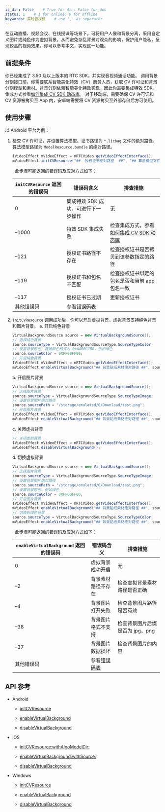 ```yaml
---
is_dir: False    # True for dir; False for doc
status: 1    # 1 for online; 0 for offline
keywords: 实时音视频    # use ',' as separator
---
```


在互动直播、视频会议、在线授课等场景下，可将用户人像和背景分离，采用自定义图片或纯色作为虚拟背景，从而避免杂乱背景对观众的影响，保护用户隐私，呈现较高的视频效果。你可以参考本文，实现这一功能。

## 前提条件

你已经集成了 3.50 及以上版本的 RTC SDK，并实现音视频通话功能。
调用背景分割接口前，你需要联系智能美化特效（CV）商务人员，获取 CV 许可证和背景分割模型和素材。背景分割依赖智能美化特效实现，因此你需要集成特效 SDK，集成方式参看[如何集成 CV SDK 动态库](https://www.volcengine.com/docs/6348/153125)。
对于移动端，需要确保 CV 许可证和 CV 资源被拷贝至 App 内，安卓端需要将 CV 资源拷贝至外部存储后方可使用。

## 使用步骤

以 Android 平台为例：

1. 检查 CV 许可证，并设置算法模型。证书路径为 `*.licbag` 文件的绝对路径，算法模型路径为 `ModelResource.bundle` 的绝对路径。
	
	```java
	IVideoEffect mVideoEffect = mRTCVideo.getVideoEffectInterface();
	mVideoEffect.initCVResource("##  授权证书绝对路径  ##", "## 算法模型文件夹路径 ##")
	```
	
	  此步骤可能返回的错误码及应对方式如下：
	
	| `initCVResource` 返回的错误码 | 错误码含义 | 排查措施 |
	| --- | --- | --- |
	| 0 | 集成特效 SDK 成功，可进行下一步操作 | 无 |
	| –1000 | 特效 SDK 集成失败 | 检查集成方式，参看[如何集成 CV SDK 动态库](https://www.volcengine.com/docs/6348/153125) |
	| –121 | 授权证书路径不存在 | 检查授权证书是否拷贝到该参数指定的路径 |
	| –119 | 授权证书和包名不匹配 | 检查授权证书绑定的包名是否和当前 app 包名一致 |
	| –117 | 授权证书已过期 | 更新授权证书 |
	| 其他错误码 | 参看[错误码表](https://www.volcengine.com/docs/6705/102042) ||
	
2. `initCVResource` 调用成功后，你可以开启虚拟背景，虚拟背景支持纯色背景和图片背景。
	a. 开启纯色背景
		
	
	```java
	VirtualBackgroundSource source = new VirtualBackgroundSource();
	// 选择纯色背景
	source.sourceType = VirtualBackgroundSourceType.SourceTypeColor;
	// 设置背景颜色，背景颜色格式为 0xAARRGGBB，例如绿色
	source.sourceColor = 0XFF00FF00;
	// 开启纯色背景
	IVideoEffect mVideoEffect = mRTCVideo.getVideoEffectInterface();
	mVideoEffect.enableVirtualBackground("## 背景贴纸素材绝对路径 ##", source);
	```
	
	b. 开启图片背景
		
	
	```java
	VirtualBackgroundSource source = new VirtualBackgroundSource();
	// 选择图片背景
	source.sourceType = VirtualBackgroundSourceType.SourceTypeImage;
	// 设置背景图片绝对路径
	source.sourcePath = "/storage/emulated/0/Download/test.png";
	// 开启图片背景
	IVideoEffect mVideoEffect = mRTCVideo.getVideoEffectInterface();
	mVideoEffect.enableVirtualBackground("## 背景贴纸素材绝对路径 ##", source);
	```
	
	c. 关闭虚拟背景
		
	
	```java
	// 关闭虚拟背景
	IVideoEffect mVideoEffect = mRTCVideo.getVideoEffectInterface();
	mVideoEffect.disableVirtualBackground();
	```
	
	d. 切换虚拟背景
		
	
	```java
	VirtualBackgroundSource source = new VirtualBackgroundSource();
	// 选择图片背景
	source.sourceType = VirtualBackgroundSourceType.SourceTypeImage;
	// 设置背景图片绝对路径
	source.sourcePath = "/storage/emulated/0/Download/test.png";
	// 设置背景颜色，例如绿色
	source.sourceColor = 0XFF00FF00;
	// 开启图片背景
	IVideoEffect mVideoEffect = mRTCVideo.getVideoEffectInterface();
	mVideoEffect.enableVirtualBackground("## 背景贴纸素材绝对路径 ##", source);
	// 切换到绿色背景
	source.sourceType = VirtualBackgroundSourceType.SourceTypeColor;
	mVideoEffect.enableVirtualBackground("## 背景贴纸素材绝对路径 ##", source);
	```
	
	  此步骤可能返回的错误码及应对方式如下：
	
	| `enableVirtualBackground` 返回的错误码 | 错误码含义 | 排查措施 |
	| --- | --- | --- |
	| 0 | 虚拟背景成功开启 | 无 |
	| –2 | 背景素材路径不存在 | 检查虚拟背景素材路径是否正确 |
	| –4 | 背景图片打开失败 | 检查背景图片路径是否有效 |
	| –38 | 背景图片格式不支持 | 检查背景图片后缀是否为 jpg、png |
	| –37 | 背景图片数据损坏 | 检查背景图片的内容 |
	| 其他错误码 | 参看[错误码表](https://www.volcengine.com/docs/6705/102042) ||
	

## API 参考

- Android
	- [initCVResource](70080.md#IVideoEffect-initcvresource)
		
	- [enableVirtualBackground](70080.md#IVideoEffect-enablevirtualbackground)
		
	- [disableVirtualBackground](70080.md#IVideoEffect-disablevirtualbackground)
		
- iOS
	- [initCVResource:withAlgoModelDir:](70086.md#ByteRTCVideoEffect-initcvresource-withalgomodeldir)
		
	- [enableVirtualBackground:withSource:](70086.md#ByteRTCVideoEffect-enablevirtualbackground-withsource)
		
	- [disableVirtualBackground](70086.md#ByteRTCVideoEffect-disablevirtualbackground)

- Windows
	- [initCVResource](70095.md#IVideoEffect-initcvresource)
		
	- [enableVirtualBackground](70095.md#IVideoEffect-enablevirtualbackground)
		
	- [disableVirtualBackground](70095.md#IVideoEffect-disablevirtualbackground)
